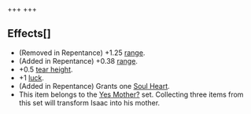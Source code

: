 +++
+++

Effects[]
---------


* (Removed in Repentance) +1.25 [range](/wiki/Range "Range").
* (Added in Repentance) +0.38 [range](/wiki/Range "Range").
* +0.5 [tear height](/wiki/Tear_height "Tear height").
* +1 [luck](/wiki/Luck "Luck").
* (Added in Repentance) Grants one [Soul Heart](/wiki/Hearts "Hearts").
* This item belongs to the [Yes Mother?](/wiki/Yes_Mother%3F "Yes Mother?") set. Collecting three items from this set will transform Isaac into his mother.



